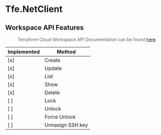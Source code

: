 # Tfe.NetClient

## Workspace API Features

> Terraform Cloud Workspace API Documentation can be found [here](https://www.terraform.io/docs/cloud/api/workspaces.html).

| Implemented  | Method           |
|------------- |------------------|
| [x]          | Create           |
| [x]          | Update           |
| [x]          | List             |
| [x]          | Show             |
| [x]          | Delete           |
| [ ]          | Lock             |
| [ ]          | Unlock           |
| [ ]          | Force Unlock     |
| [ ]          | Unnasign SSH key |
